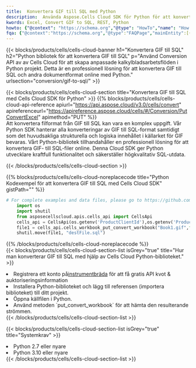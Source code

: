 ```yaml
---
title:  Konvertera GIF till SQL med Python
description:  Använda Aspose.Cells Cloud SDK för Python för att konvertera en fil i GIF-format till en fil i SQL-format.
kwords: Excel, Convert GIF to SQL, REST, Python
howto: {"@context": "https://schema.org","@type": "HowTo","name": "How to convert GIF to SQL using the Cells Cloud Python library.","description": "How to convert GIF to SQL using the Cells Cloud Python library.","image": {"@type": "ImageObject"},"url": "/python/conversion/gif-to-sql/","step": [{ "@type": "HowToStep","name": "How to convert GIF to SQL using the Cells Cloud Python library. step 1", "image": {"@type": "ImageObject",},"url": "/python/conversion/gif-to-sql/","text": "Register an account at <a href='https://dashboard.aspose.cloud/'>Dashboard</a> to get free API quota & authorization details",},{ "@type": "HowToStep","name": "How to convert GIF to SQL using the Cells Cloud Python library. step 1", "image": {"@type": "ImageObject",},"url": "/python/conversion/gif-to-sql/","text": "Install Python library and add the reference (import the library) to your project.",},{ "@type": "HowToStep","name": "How to convert GIF to SQL using the Cells Cloud Python library. step 1", "image": {"@type": "ImageObject",},"url": "/python/conversion/gif-to-sql/","text": "Open the source file in Python.",},{ "@type": "HowToStep","name": "How to convert GIF to SQL using the Cells Cloud Python library. step 1", "image": {"@type": "ImageObject",},"url": "/python/conversion/gif-to-sql/","text": "Use the `put_convert_workbook` method to retrieve the resulting stream.",}, ],"supply": {"@type": "HowToSupply","name": "document"},"tool": [{"@type": "HowToTool","name": "PyCharm, Visual Studio Code, Sublime, Eclipse"},{"@type": "HowToTool","name": "Aspose Cells"}],"totalTime": "PT6M"}
fqa: {"@context":"https://schema.org","@type":"FAQPage","mainEntity":[{"@type":"Question","name":"Why convert file formats in C# using REST API?","acceptedAnswer":{"@type":"Answer","text":"Documents are encoded in many ways, and some files may be incompatible with the software you use. To open and read such files, just convert them to appropriate file formats.<br/><ol><li>Install .NET SDK and add the reference (import the library) to your project.</li><li>Open the source file in C# using REST API.</li><li>Call the PutConvertWorkbookRequest() method, passing an output filename with required extension.</li><li>Get the result of conversion as a separate file.</li></ol>"}},{"@type":"Question","name":"What file formats can I convert with your C# library?","acceptedAnswer":{"@type":"Answer","text":"We support a variety of file formats for conversion using .NET library, including XLSX, Excel, xls , PDF, CSV, HTML, Markdown, XML, PNG, JPG, TIFF, Json, TXT and many more."}},{"@type":"Question","name":"What is the maximum allowed file size for conversion using this .NET library?","acceptedAnswer":{"@type":"Answer","text":"There are no file size limits for format conversions using .NET library."}}]}
---
```

{{< blocks/products/cells/cells-cloud-banner h1="Konvertera GIF till SQL" h2="Python bibliotek för att konvertera GIF till SQL" p="Använd Conversion API av av Cells Cloud för att skapa anpassade kalkylbladsarbetsflöden i Python projekt. Detta är en professionell lösning för att konvertera GIF till SQL och andra dokumentformat online med Python." urlsection="conversion/gif-to-sql/" >}}

{{< blocks/products/cells/cells-cloud-section title="Konvertera GIF till SQL med Cells Cloud SDK för Python" >}}
{{% blocks/products/cells/cells-cloud-api-reference apiurl="https://api.aspose.cloud/v3.0/cells/convert" apireferenceurl="https://apireference.aspose.cloud/cells/#/Conversion/PutConvertExcel" apimethod="PUT" %}}
<br/>
Att konvertera filformat från GIF till SQL kan vara en komplex uppgift. Vår Python SDK hanterar alla konverteringar av GIF till SQL-format samtidigt som det huvudsakliga strukturella och logiska innehållet i källarket för GIF bevaras. Vårt Python-bibliotek tillhandahåller en professionell lösning för att konvertera GIF- till SQL-filer online. Denna Cloud SDK ger Python utvecklare kraftfull funktionalitet och säkerställer högkvalitativ SQL-utdata.

{{< /blocks/products/cells/cells-cloud-section >}}

{{% blocks/products/cells/cells-cloud-noreplacecode title="Python Kodexempel för att konvertera GIF till SQL med Cells Cloud SDK" gistPath="" %}}
 
```python
# For complete examples and data files, please go to https://github.com/aspose-cells-cloud/aspose-cells-cloud-python/
    import os
    import shutil
    from asposecellscloud.apis.cells_api import CellsApi
    cells_api = CellsApi(os.getenv('ProductClientId'),os.getenv('ProductClientSecret'))
    file1 = cells_api.cells_workbook_put_convert_workbook("Book1.gif",format="sql")
    shutil.move(file1, "destFile.sql")     
```
 
{{% /blocks/products/cells/cells-cloud-noreplacecode %}}
<br/>
{{< blocks/products/cells/cells-cloud-section-list isGrey="true" title="Hur man konverterar GIF till SQL med hjälp av Cells Cloud Python-biblioteket." >}}
<li> Registrera ett konto på<a href="https://dashboard.aspose.cloud/">instrumentbräda</a> för att få gratis API kvot & auktoriseringsinformation</li>
<li>Installera Python-biblioteket och lägg till referensen (importera biblioteket) till ditt projekt.</li>
<li>Öppna källfilen i Python.</li>
<li>Använd metoden `put_convert_workbook` för att hämta den resulterande strömmen.</li>
{{< /blocks/products/cells/cells-cloud-section-list >}}

{{< blocks/products/cells/cells-cloud-section-list isGrey="true" title="Systemkrav" >}}
<li>Python 2.7 eller nyare</li>
<li>Python 3.10 eller nyare</li>
{{< /blocks/products/cells/cells-cloud-section-list >}}
